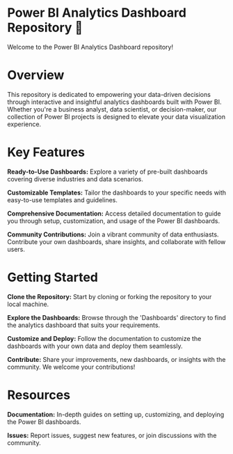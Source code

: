 # Power BI Analytics Dashboard Repository 🚀
Welcome to the Power BI Analytics Dashboard repository! 

# Overview
This repository is dedicated to empowering your data-driven decisions through interactive and insightful analytics dashboards built with Power BI. Whether you're a business analyst, data scientist, or decision-maker, our collection of Power BI projects is designed to elevate your data visualization experience.

# Key Features
**Ready-to-Use Dashboards:** Explore a variety of pre-built dashboards covering diverse industries and data scenarios.

**Customizable Templates:** Tailor the dashboards to your specific needs with easy-to-use templates and guidelines.

**Comprehensive Documentation:** Access detailed documentation to guide you through setup, customization, and usage of the Power BI dashboards.

**Community Contributions:** Join a vibrant community of data enthusiasts. Contribute your own dashboards, share insights, and collaborate with fellow users.

# Getting Started
**Clone the Repository:** Start by cloning or forking the repository to your local machine.

**Explore the Dashboards:** Browse through the 'Dashboards' directory to find the analytics dashboard that suits your requirements.

**Customize and Deploy:** Follow the documentation to customize the dashboards with your own data and deploy them seamlessly.

**Contribute:** Share your improvements, new dashboards, or insights with the community. We welcome your contributions!

# Resources
**Documentation:** In-depth guides on setting up, customizing, and deploying the Power BI dashboards.

**Issues:** Report issues, suggest new features, or join discussions with the community.


